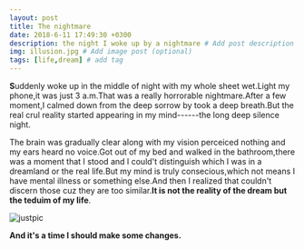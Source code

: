 ```yaml
---
layout: post
title: The nightmare
date: 2018-6-11 17:49:30 +0300
description: the night I woke up by a nightmare # Add post description (optional)
img: illusion.jpg # Add image post (optional)
tags: [life,dream] # add tag
---
```


**S**uddenly woke up in the middle of night with my whole sheet wet.Light my phone,it was just 3 a.m.That was a really horrorable nightmare.After a few moment,I calmed down from the deep sorrow by took a deep breath.But the real crul reality started appearing in my mind------the long deep silence night.

The brain was gradually clear along with my vision perceiced nothing and my ears heard no voice.Got out of  my bed and walked in the bathroom,there was a moment that I stood and I could't distinguish which I was in a dreamland or the real life.But my mind is truly consecious,which not means I have mental illness or something else.And then I realized that couldn't discern those cuz they are too similar.**It  is not the reality of the dream but the teduim of my life**.

![justpic]({{site.baseurl}}/assets/img/don'tlookback.jpg)

__And it's a time I should make some changes.__

